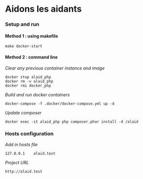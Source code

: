 # Aidons les aidants #

### Setup and run ###

#### Method 1 : using makefile ####

```
make docker-start
```

#### Method 2 : command line ####

*Clear any previous container instance and image*

```
docker stop alaid_php
docker rm -v alaid_php
docker rmi docker_php
```

*Build and run docker containers*

```
docker-compose -f .docker/docker-compose.yml up -d
```

*Update composer*

```
docker exec -it alaid_php php composer.phar install -d /alaid
```

### Hosts configuration ###

*Add in hosts file*

```
127.0.0.1    alaid.test
```

*Project URL*

```
http://alaid.test
```

